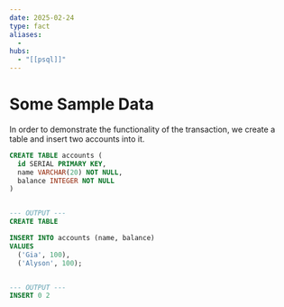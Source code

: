 ```yaml
---
date: 2025-02-24
type: fact
aliases:
  -
hubs:
  - "[[psql]]"
---
```


# Some Sample Data

In order to demonstrate the functionality of the transaction, we create a table and insert two accounts into it.

```sql
CREATE TABLE accounts (
  id SERIAL PRIMARY KEY,
  name VARCHAR(20) NOT NULL,
  balance INTEGER NOT NULL
)


--- OUTPUT ---
CREATE TABLE
```

```sql
INSERT INTO accounts (name, balance)
VALUES
  ('Gia', 100),
  ('Alyson', 100);


--- OUTPUT ---
INSERT 0 2
```
